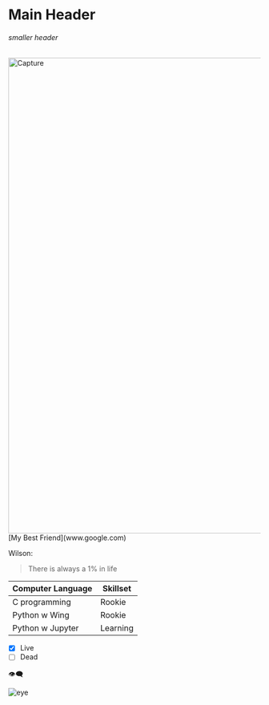 # **Main Header**

###### *smaller header*


<img width="950" alt="Capture" src="https://user-images.githubusercontent.com/77041247/103737466-436e8900-502d-11eb-927f-4c5a56315239.PNG">
[My Best Friend](www.google.com)

Wilson:
>There is always a 1% in life


Computer Language| Skillset
-----------------| -------------
C programming    | Rookie
Python w Wing    | Rookie
Python w Jupyter | Learning


- [x] Live
- [ ] Dead

:eye_speech_bubble:


![eye](https://encrypted-tbn0.gstatic.com/images?q=tbn:ANd9GcQIsU66QITQhpbW1_3qHj8ka6GyIKpwnN810g&usqp=CAU)

